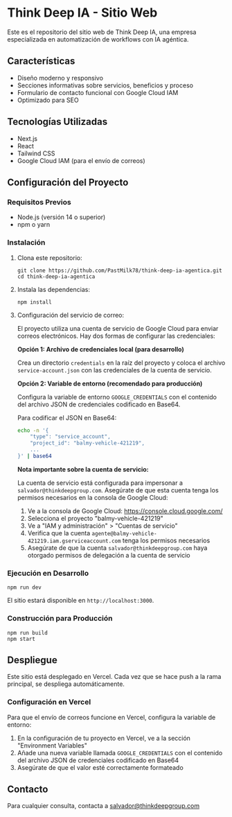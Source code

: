 # Think Deep IA - Sitio Web

Este es el repositorio del sitio web de Think Deep IA, una empresa especializada en automatización de workflows con IA agéntica.

## Características

- Diseño moderno y responsivo
- Secciones informativas sobre servicios, beneficios y proceso
- Formulario de contacto funcional con Google Cloud IAM
- Optimizado para SEO

## Tecnologías Utilizadas

- Next.js
- React
- Tailwind CSS
- Google Cloud IAM (para el envío de correos)

## Configuración del Proyecto

### Requisitos Previos

- Node.js (versión 14 o superior)
- npm o yarn

### Instalación

1. Clona este repositorio:
   ```
   git clone https://github.com/PastMilk78/think-deep-ia-agentica.git
   cd think-deep-ia-agentica
   ```

2. Instala las dependencias:
   ```
   npm install
   ```

3. Configuración del servicio de correo:
   
   El proyecto utiliza una cuenta de servicio de Google Cloud para enviar correos electrónicos. Hay dos formas de configurar las credenciales:

   **Opción 1: Archivo de credenciales local (para desarrollo)**
   
   Crea un directorio `credentials` en la raíz del proyecto y coloca el archivo `service-account.json` con las credenciales de la cuenta de servicio.

   **Opción 2: Variable de entorno (recomendado para producción)**
   
   Configura la variable de entorno `GOOGLE_CREDENTIALS` con el contenido del archivo JSON de credenciales codificado en Base64.

   Para codificar el JSON en Base64:
   ```bash
   echo -n '{
       "type": "service_account",
       "project_id": "balmy-vehicle-421219",
       ...
   }' | base64
   ```

   **Nota importante sobre la cuenta de servicio:**
   
   La cuenta de servicio está configurada para impersonar a `salvador@thinkdeepgroup.com`. Asegúrate de que esta cuenta tenga los permisos necesarios en la consola de Google Cloud:
   
   1. Ve a la consola de Google Cloud: https://console.cloud.google.com/
   2. Selecciona el proyecto "balmy-vehicle-421219"
   3. Ve a "IAM y administración" > "Cuentas de servicio"
   4. Verifica que la cuenta `agente@balmy-vehicle-421219.iam.gserviceaccount.com` tenga los permisos necesarios
   5. Asegúrate de que la cuenta `salvador@thinkdeepgroup.com` haya otorgado permisos de delegación a la cuenta de servicio

### Ejecución en Desarrollo

```
npm run dev
```

El sitio estará disponible en `http://localhost:3000`.

### Construcción para Producción

```
npm run build
npm start
```

## Despliegue

Este sitio está desplegado en Vercel. Cada vez que se hace push a la rama principal, se despliega automáticamente.

### Configuración en Vercel

Para que el envío de correos funcione en Vercel, configura la variable de entorno:

1. En la configuración de tu proyecto en Vercel, ve a la sección "Environment Variables"
2. Añade una nueva variable llamada `GOOGLE_CREDENTIALS` con el contenido del archivo JSON de credenciales codificado en Base64
3. Asegúrate de que el valor esté correctamente formateado

## Contacto

Para cualquier consulta, contacta a salvador@thinkdeepgroup.com 